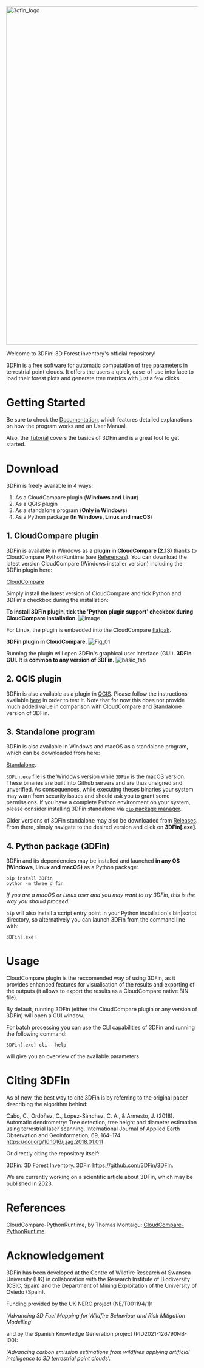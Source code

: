 
<img width="892" alt="3dfin_logo" src="https://user-images.githubusercontent.com/68945855/233049674-8d2c96a7-8abc-4a7c-8e83-4a329ba6dd0c.png">

Welcome to 3DFin: 3D Forest inventory's official repository!

3DFin is a free software for automatic computation of tree parameters in terrestrial point clouds. It offers the users a quick, ease-of-use interface to load their forest plots and generate tree metrics with just a few clicks.


# Getting Started 

Be sure to check the [Documentation](https://github.com/3DFin/3DFin/blob/main/src/three_d_fin/documentation/documentation.pdf), which features detailed explanations on how the program works and an User Manual.

Also, the [Tutorial](https://github.com/3DFin/3DFin_Tutorial) covers the basics of 3DFin and is a great tool to get started.


# Download 

3DFin is freely available in 4 ways:
1. As a CloudCompare plugin (**Windows and Linux**)
2. As a QGIS plugin
3. As a standalone program (**Only in Windows**)
4. As a Python package (**In Windows, Linux and macOS**)

## 1. CloudCompare plugin 

3DFin is available in Windows as a **plugin in CloudCompare (2.13)** thanks to CloudCompare PythonRuntime (see [References](#references)). You can download the latest version CloudCompare (Windows installer version) including the 3DFin plugin here:

[CloudCompare](https://www.danielgm.net/cc/release/)

Simply install the latest version of CloudCompare and tick Python and 3DFin's checkbox during the installation:

**To install 3DFin plugin, tick the 'Python plugin support' checkbox during CloudCompare installation.** 
![image](https://github.com/3DFin/3DFin/assets/68945855/f34b4cd9-58ce-41fc-a8bd-262dd11ff8e7)

For Linux, the plugin is embedded into the CloudCompare [flatpak](https://flathub.org/fr/apps/org.cloudcompare.CloudCompare). 

**3DFin plugin in CloudCompare.**
![Fig_01](https://github.com/3DFin/3DFin/assets/68945855/2c874f53-39fd-4eff-b29c-15f3ca80013d)

Running the plugin will open 3DFin's graphical user interface (GUI). 
**3DFin GUI. It is common to any version of 3DFin.**
![basic_tab](https://github.com/3DFin/3DFin/assets/68945855/d6d21e45-5934-4762-88ec-782c03f4700d)


## 2. QGIS plugin 

3DFin is also available as a plugin in [QGIS](https://www.qgis.org/en/site/). Please follow the instructions available [here](https://github.com/3DFin/3DFin-QGIS) in order to test it. 
Note that for now this does not provide much added value in comparison with CloudCompare and Standalone version of 3DFin.

## 3. Standalone program

3DFin is also available in Windows and macOS as a standalone program, which can be downloaded from here: 

[Standalone](https://github.com/3DFin/3DFin/releases). 

`3DFin.exe` file is the Windows version while `3DFin` is the macOS version.
These binaries are built into Github servers and are thus unsigned and unverified. As consequences, while executing theses binaries your system may warn from security issues and should ask you to grant some permissions. 
If you have a complete Python environment on your system, please consider installing 3DFin standalone via [`pip` package manager](#4-python-package-3dfin).

Older versions of 3DFin standalone may also be downloaded from [Releases](https://github.com/3DFin/3DFin/releases/). From there, simply navigate to the desired version and click on __3DFin[.exe]__.


## 4. Python package (3DFin)

3DFin and its dependencies may be installed and launched **in any OS (Windows, Linux and macOS)** as a Python package: 

```console
pip install 3DFin
python -m three_d_fin
```

*If you are a macOS or Linux user and you may want to try 3DFin, this is the way you should proceed.*

`pip` will also install a script entry point in your Python installation's bin|script directory, so alternatively you can launch 3DFin from the command line with:  

```console
3DFin[.exe]
```

# Usage

CloudCompare plugin is the reccomended way of using 3DFin, as it provides enhanced features for visualisation of the results and exporting of the outputs (it allows to export the results as a CloudCompare native BIN file). 

By default, running 3DFin (either the CloudCompare plugin or any version of 3DFin) will open a GUI window.

For batch processing you can use the CLI capabilities of 3DFin and running the following command:
```console
3DFin[.exe] cli --help
```
will give you an overview of the available parameters. 


# Citing 3DFin

As of now, the best way to cite 3DFin is by referring to the original paper describing the algorithm behind:

Cabo, C., Ordóñez, C., López-Sánchez, C. A., & Armesto, J. (2018). Automatic dendrometry: Tree detection, tree height and diameter estimation using terrestrial laser scanning. International Journal of Applied Earth Observation and Geoinformation, 69, 164–174. https://doi.org/10.1016/j.jag.2018.01.011

Or directly citing the repository itself:

3DFin: 3D Forest Inventory. 3DFin https://github.com/3DFin/3DFin.

We are currently working on a scientific article about 3DFin, which may be published in 2023.

# References 

CloudCompare-PythonRuntime, by Thomas Montaigu: [CloudCompare-PythonRuntime](https://github.com/tmontaigu/CloudCompare-PythonRuntime)

# Acknowledgement

3DFin has been developed at the Centre of Wildfire Research of Swansea University (UK) in collaboration with the Research Institute of Biodiversity (CSIC, Spain) and the Department of Mining Exploitation of the University of Oviedo (Spain). 

Funding provided by the UK NERC project (NE/T001194/1): 

'_Advancing 3D Fuel Mapping for Wildfire Behaviour and Risk Mitigation Modelling_' 

and by the Spanish Knowledge Generation project (PID2021-126790NB-I00): 

‘_Advancing carbon emission estimations from wildfires applying artificial intelligence to 3D terrestrial point clouds_’.
